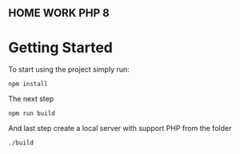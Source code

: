## HOME WORK PHP 8

# Getting Started
To start using the project simply run:
```
npm install
```
The next step
```
npm run build
```
And last step create a local server with support PHP from the folder
```
./build
```